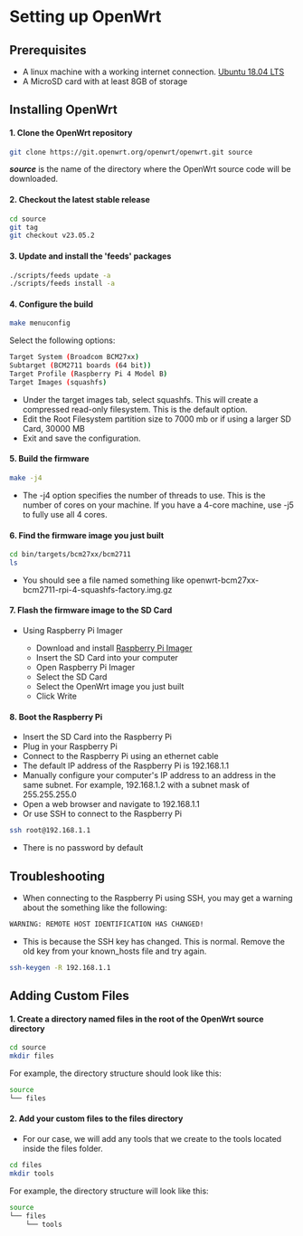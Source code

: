 # Setting up OpenWrt

## Prerequisites

- A linux machine with a working internet connection. [Ubuntu 18.04 LTS](https://ubuntu.com/download/desktop/thank-you?version=18.04.3&architecture=amd64)
- A MicroSD card with at least 8GB of storage

## Installing OpenWrt

#### 1. Clone the OpenWrt repository

```bash
git clone https://git.openwrt.org/openwrt/openwrt.git source
```
**_source_** is the name of the directory where the OpenWrt source code will be downloaded.

#### 2. Checkout the latest stable release

```bash
cd source
git tag
git checkout v23.05.2
```

#### 3. Update and install the 'feeds' packages

```bash
./scripts/feeds update -a
./scripts/feeds install -a
```

#### 4. Configure the build

```bash
make menuconfig
```

Select the following options:

```bash
Target System (Broadcom BCM27xx)
Subtarget (BCM2711 boards (64 bit))
Target Profile (Raspberry Pi 4 Model B)
Target Images (squashfs)
```

* Under the target images tab, select squashfs. This will create a compressed read-only filesystem. This is the default option.
* Edit the Root Filesystem partition size to 7000 mb or if using a larger SD Card, 30000 MB
* Exit and save the configuration.

#### 5. Build the firmware

```bash
make -j4
```

* The -j4 option specifies the number of threads to use. This is the number of cores on your machine. If you have a 4-core machine, use -j5 to fully use all 4 cores.

#### 6. Find the firmware image you just built

```bash
cd bin/targets/bcm27xx/bcm2711
ls
```

* You should see a file named something like openwrt-bcm27xx-bcm2711-rpi-4-squashfs-factory.img.gz

#### 7. Flash the firmware image to the SD Card

* Using Raspberry Pi Imager

  * Download and install [Raspberry Pi Imager](https://www.raspberrypi.org/downloads/)
  * Insert the SD Card into your computer
  * Open Raspberry Pi Imager
  * Select the SD Card
  * Select the OpenWrt image you just built
  * Click Write

#### 8. Boot the Raspberry Pi

* Insert the SD Card into the Raspberry Pi
* Plug in your Raspberry Pi
* Connect to the Raspberry Pi using an ethernet cable
* The default IP address of the Raspberry Pi is 192.168.1.1
* Manually configure your computer's IP address to an address in the same subnet. For example, 192.168.1.2 with a subnet mask of 255.255.255.0
* Open a web browser and navigate to 192.168.1.1
* Or use SSH to connect to the Raspberry Pi

```bash
ssh root@192.168.1.1
```

* There is no password by default

## Troubleshooting

* When connecting to the Raspberry Pi using SSH, you may get a warning about the something like the following:

```bash
WARNING: REMOTE HOST IDENTIFICATION HAS CHANGED!
```

* This is because the SSH key has changed. This is normal. Remove the old key from your known_hosts file and try again.

```bash
ssh-keygen -R 192.168.1.1
```

## Adding Custom Files

#### 1. Create a directory named files in the root of the OpenWrt source directory

```bash
cd source
mkdir files
```

For example, the directory structure should look like this:

```bash
source
└── files
```

#### 2. Add your custom files to the files directory

- For our case, we will add any tools that we create to the tools located inside the files folder.

```bash
cd files
mkdir tools
```

For example, the directory structure will look like this:

```bash
source
└── files
    └── tools
```
